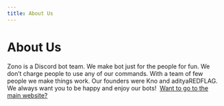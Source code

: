```yaml
---
title: About Us
---
```

# About Us
Zono is a Discord bot team. We make bot just for the people for fun. We don’t charge people to use any of our commands. With a team of few people we make things work.
Our founders were Kno and adityaREDFLAG. We always want you to be happy and enjoy our bots!
​
[Want to go to the main website?](https://zono.xyz.wf/)